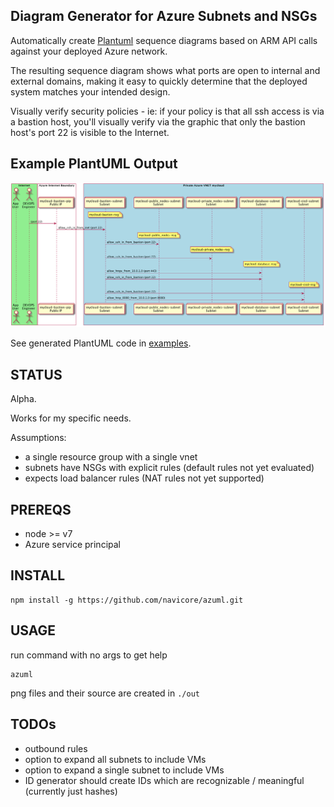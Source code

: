 Diagram Generator for Azure Subnets and NSGs
----

Automatically create [Plantuml](http://plantuml.com/) sequence diagrams based on ARM API calls against your deployed Azure network.

The resulting sequence diagram shows what ports are open to internal and external domains,
making it easy to quickly determine that the deployed system matches your intended design.

Visually verify security policies - ie: if your policy is that all ssh access is via a bastion host, you'll
visually verify via the  graphic that only the bastion host's port 22 is visible to the Internet.

## Example PlantUML Output

![PlantUML](examples/seq-mycloud.png)

See generated PlantUML code in [examples](examples/seq-mycloud.uml).

## STATUS

Alpha.

Works for my specific needs.

Assumptions:

* a single resource group with a single vnet
* subnets have NSGs with explicit rules (default rules not yet evaluated)
* expects load balancer rules (NAT rules not yet supported)

## PREREQS

* node >= v7
* Azure service principal

## INSTALL

```console
npm install -g https://github.com/navicore/azuml.git
```

## USAGE

run command with no args to get help

```console
azuml
```

png files and their source are created in `./out`

## TODOs

* outbound rules
* option to expand all subnets to include VMs
* option to expand a single subnet to include VMs
* ID generator should create IDs which are recognizable / meaningful (currently just hashes)


